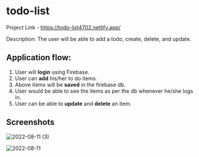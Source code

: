# todo-list
Project Link - https://todo-list4702.netlify.app/

Description: The user will be able to add a todo, create, delete, and update.

## Application flow:
1. User will **login** using Firebase.
2. User can **add** his/her to do items.
3. Above items will be **saved** in the firebase db.
4. User would be able to see the items as per the db whenever he/she logs in.
5. User can be able to **update** and **delete** an item.

## Screenshots

![2022-08-11 (3)](https://user-images.githubusercontent.com/80087899/184062871-949a54c4-aeda-4162-aaa2-5a8c9092c56a.png)

![2022-08-11](https://user-images.githubusercontent.com/80087899/184062606-84c16a57-a6cd-485e-9302-26246ef4640b.png)
